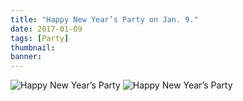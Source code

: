 ```yaml
---
title: "Happy New Year’s Party on Jan. 9."
date: 2017-01-09
tags: [Party]
thumbnail: 
banner: 
---
```

![Happy New Year’s Party](/2017/01/09/New-Year-Party/pic1.jpg)
![Happy New Year’s Party](/2017/01/09/New-Year-Party/pic2.jpg)
